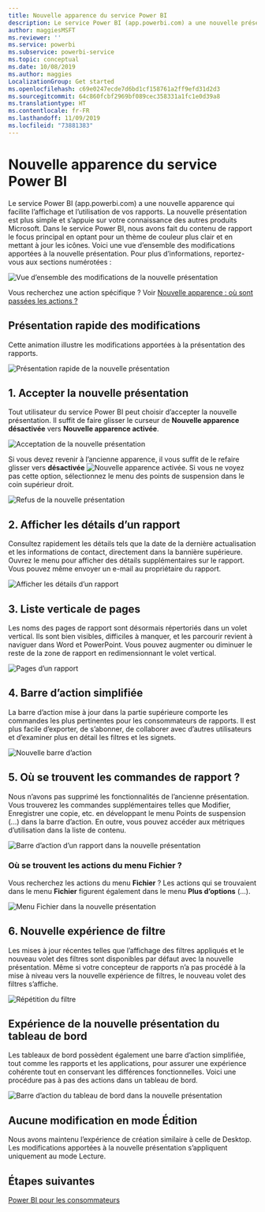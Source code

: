 ```yaml
---
title: Nouvelle apparence du service Power BI
description: Le service Power BI (app.powerbi.com) a une nouvelle présentation. Cet article explique comment parcourir les rapports dans la nouvelle présentation.
author: maggiesMSFT
ms.reviewer: ''
ms.service: powerbi
ms.subservice: powerbi-service
ms.topic: conceptual
ms.date: 10/08/2019
ms.author: maggies
LocalizationGroup: Get started
ms.openlocfilehash: c69e0247ecde7d6bd1cf158761a2ff9efd31d2d3
ms.sourcegitcommit: 64c860fcbf2969bf089cec358331a1fc1e0d39a8
ms.translationtype: HT
ms.contentlocale: fr-FR
ms.lasthandoff: 11/09/2019
ms.locfileid: "73881383"
---
```

# <a name="the-new-look-of-the-power-bi-service"></a>Nouvelle apparence du service Power BI

Le service Power BI (app.powerbi.com) a une nouvelle apparence qui facilite l’affichage et l’utilisation de vos rapports. La nouvelle présentation est plus simple et s’appuie sur votre connaissance des autres produits Microsoft. Dans le service Power BI, nous avons fait du contenu de rapport le focus principal en optant pour un thème de couleur plus clair et en mettant à jour les icônes. Voici une vue d’ensemble des modifications apportées à la nouvelle présentation. Pour plus d’informations, reportez-vous aux sections numérotées :

![Vue d’ensemble des modifications de la nouvelle présentation](media/service-new-look/power-bi-new-look-changes.png)

Vous recherchez une action spécifique ? Voir [Nouvelle apparence : où sont passées les actions ?](service-new-look-where-actions.md)

## <a name="quick-tour-of-the-changes"></a>Présentation rapide des modifications

Cette animation illustre les modifications apportées à la présentation des rapports.

![Présentation rapide de la nouvelle présentation](media/service-new-look/power-bi-new-look-quick-tour.gif)

## <a name="1-opt-in-to-the-new-look"></a>1. Accepter la nouvelle présentation

Tout utilisateur du service Power BI peut choisir d’accepter la nouvelle présentation. Il suffit de faire glisser le curseur de **Nouvelle apparence désactivée** vers **Nouvelle apparence activée**.

![Acceptation de la nouvelle présentation](media/service-new-look/power-bi-new-look-off.png)

Si vous devez revenir à l’ancienne apparence, il vous suffit de le refaire glisser vers **désactivée** ![Nouvelle apparence activée](media/service-new-look/power-bi-new-look-toggle-on.png). Si vous ne voyez pas cette option, sélectionnez le menu des points de suspension dans le coin supérieur droit.

![Refus de la nouvelle présentation](media/service-new-look/power-bi-new-look-on.png)

## <a name="2-view-report-details"></a>2. Afficher les détails d’un rapport 

Consultez rapidement les détails tels que la date de la dernière actualisation et les informations de contact, directement dans la bannière supérieure.  Ouvrez le menu pour afficher des détails supplémentaires sur le rapport. Vous pouvez même envoyer un e-mail au propriétaire du rapport.

![Afficher les détails d’un rapport](media/service-new-look/power-bi-new-look-metadata.png)

## <a name="3-vertical-list-of-pages"></a>3. Liste verticale de pages 
Les noms des pages de rapport sont désormais répertoriés dans un volet vertical. Ils sont bien visibles, difficiles à manquer, et les parcourir revient à naviguer dans Word et PowerPoint. Vous pouvez augmenter ou diminuer le reste de la zone de rapport en redimensionnant le volet vertical.

![Pages d’un rapport](media/service-new-look/power-bi-new-look-report-pages.png)

## <a name="4-simplified-action-bar"></a>4. Barre d’action simplifiée 

La barre d’action mise à jour dans la partie supérieure comporte les commandes les plus pertinentes pour les consommateurs de rapports. Il est plus facile d’exporter, de s’abonner, de collaborer avec d’autres utilisateurs et d’examiner plus en détail les filtres et les signets.

![Nouvelle barre d’action](media/service-new-look/power-bi-new-look-action-bar.png)

## <a name="5-where-are-the-report-commands"></a>5. Où se trouvent les commandes de rapport ?

Nous n’avons pas supprimé les fonctionnalités de l’ancienne présentation. Vous trouverez les commandes supplémentaires telles que Modifier, Enregistrer une copie, etc. en développant le menu Points de suspension (...) dans la barre d’action. En outre, vous pouvez accéder aux métriques d’utilisation dans la liste de contenu.

![Barre d’action d’un rapport dans la nouvelle présentation](media/service-new-look/power-bi-report-action-bar-new-look.gif)

### <a name="where-are-file-menu-actions"></a>Où se trouvent les actions du menu Fichier ?

Vous recherchez les actions du menu **Fichier** ? Les actions qui se trouvaient dans le menu **Fichier** figurent également dans le menu **Plus d’options** (...). 

![Menu Fichier dans la nouvelle présentation](media/service-new-look/power-bi-file-menu-new-look.gif)

## <a name="6-new-filter-experience"></a>6. Nouvelle expérience de filtre

Les mises à jour récentes telles que l’affichage des filtres appliqués et le nouveau volet des filtres sont disponibles par défaut avec la nouvelle présentation. Même si votre concepteur de rapports n’a pas procédé à la mise à niveau vers la nouvelle expérience de filtres, le nouveau volet des filtres s’affiche.

![Répétition du filtre](media/service-new-look/power-bi-new-look-filters.png)

## <a name="dashboard-new-look-experience"></a>Expérience de la nouvelle présentation du tableau de bord 

Les tableaux de bord possèdent également une barre d’action simplifiée, tout comme les rapports et les applications, pour assurer une expérience cohérente tout en conservant les différences fonctionnelles. Voici une procédure pas à pas des actions dans un tableau de bord.
 
![Barre d’action du tableau de bord dans la nouvelle présentation](media/service-new-look/power-bi-dashboard-action-bar-new-look.gif)

## <a name="no-changes-to-edit-mode"></a>Aucune modification en mode Édition 

Nous avons maintenu l’expérience de création similaire à celle de Desktop. Les modifications apportées à la nouvelle présentation s’appliquent uniquement au mode Lecture.

## <a name="next-steps"></a>Étapes suivantes

[Power BI pour les consommateurs](consumer/end-user-consumer.md)
